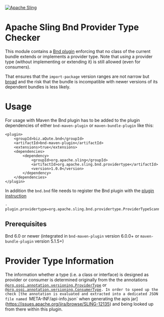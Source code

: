 [![Apache Sling](https://sling.apache.org/res/logos/sling.png)](https://sling.apache.org)

# Apache Sling Bnd Provider Type Checker

This module contains a [Bnd plugin](https://bnd.bndtools.org/chapters/870-plugins.html) enforcing that no class of the current bundle extends or implements a provider type. Note that *using* a provider type (without implementing or extending it) is still allowed (even for consumers).

That ensures that the `import-package` version ranges are not narrow but [broad](https://docs.osgi.org/whitepaper/semantic-versioning/060-importer-policy.html) and the risk that the bundle is incompatible with newer versions of its dependent bundles is less likely.

# Usage

For usage with Maven the Bnd plugin has to be added to the plugin dependencies of either `bnd-maven-plugin` or `maven-bundle-plugin` like this:

```
<plugin>
    <groupId>biz.aQute.bnd</groupId>
    <artifactId>bnd-maven-plugin</artifactId>
    <extensions>true</extensions>
    <dependencies>
        <dependency>
            <groupId>org.apache.sling</groupId>
            <artifactId>org.apache.sling.bnd.providertype</artifactId>
            <version>1.0.0</version>
        </dependency>
    </dependencies>
</plugin>
```

In addition the `bnd.bnd` file needs to register the Bnd plugin with the [plugin instruction](https://bnd.bndtools.org/instructions/plugin.html)

```
-plugin.providertype=org.apache.sling.bnd.providertype.ProviderTypeScanner
```

## Prerequisites

Bnd 6.0 or newer (integrated in `bnd-maven-plugin` version 6.0.0+ or `maven-bundle-plugin` version 5.1.5+)

# Provider Type Information

The information whether a type (i.e. a class or interface) is designed as provider or consumer is determined originally from the the annotations [`@org.osgi.annotation.versioning.ProviderType`](https://docs.osgi.org/javadoc/osgi.annotation/8.0.0/org/osgi/annotation/versioning/ProviderType.html) or [`@org.osgi.annotation.versioning.ConsumerType`](https://docs.osgi.org/javadoc/osgi.annotation/8.0.0/org/osgi/annotation/versioning/ConsumerType.html)`.
In order to speed up the check [the annotation is evaluated and extracted into a dedicated JSON file named `META-INF/api-info.json` when generating the apis jar](https://issues.apache.org/jira/browse/SLING-12135) and being looked up from there within this plugin.